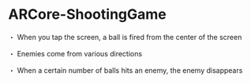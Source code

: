 # ARCore-ShootingGame

・ When you tap the screen, a ball is fired from the center of the screen

・ Enemies come from various directions 

・ When a certain number of balls hits an enemy, the enemy disappears
